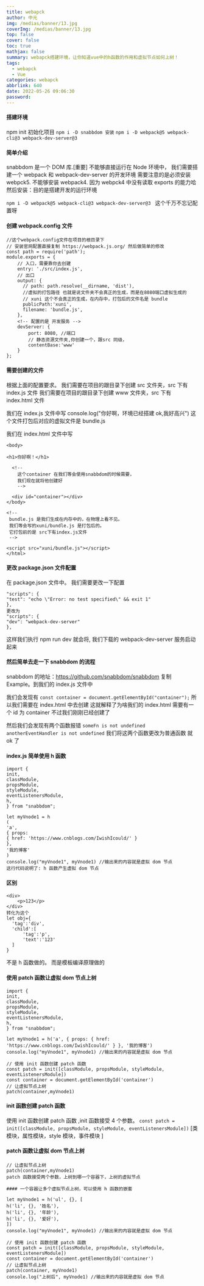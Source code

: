 ```yaml
---
title: webapck
author: 中元
img: /medias/banner/13.jpg
coverImg: /medias/banner/13.jpg
top: false
cover: false
toc: true
mathjax: false
summary: webapck搭建环境，让你知道vue中的h函数的作用和虚拟节点如何上树！
tags:
  - webapck
  - Vue
categories: webapck
abbrlink: 640
date: 2022-05-26 09:06:30
password:
---
```


#### 搭建环境

npm init 初始化项目
`npm i -D snabbdom 安装`
`npm i -D webpack@5 webpack-cli@3 webpack-dev-server@3 `

#### 简单介绍

snabbdom 是一个 DOM 库.[重要]
不能够直接运行在 Node 环境中，
我们需要搭建一个 webpack 和 webpack-dev-server 的开发环境
需要注意的是必须安装 webpck5. 不能够安装 webpack4.
因为 webpck4 中没有读取 exports 的能力哈
然后安装：目的是搭建开发的运行环境

`npm i -D webpack@5 webpack-cli@3 webpack-dev-server@3 `
这个千万不忘记配置呀

#### 创建 webpack.config 文件

    //这个webpack.config文件在项目的根目录下
    // 安装官网配置直接复制 https://webpack.js.org/ 然后做简单的修改
    const path = require('path');
    module.exports = {
        // 入口，需要靠你去创建
        entry: './src/index.js',
        // 出口
        output: {
          // path: path.resolve(__dirname, 'dist'),
          //虚拟的打包路径 也就是说文件夹不会真正的生成，而是在8080端口虚拟生成的
          // xuni 这个不会真正的生成，在内存中，打包后的文件名是 bundle
          publicPath:'xuni',
          filename: 'bundle.js',
        },
        <!-- 配置的是 开发服务 -->
        devServer: {
            port: 8080, //端口
            // 静态资源文件夹,你创建一个，跟src 同级，
            contentBase:'www'
        }
    };

#### 需要创建的文件

根据上面的配置要求。
我们需要在项目的跟目录下创建 src 文件夹，src 下有 index.js 文件
我们需要在项目的跟目录下创建 www 文件夹，src 下有 index.html 文件

我们在 index.js 文件中写
console.log("你好啊，环境已经搭建 ok,我好高兴")
这个文件打包后对应的虚拟文件是 bundle.js

我们在 index.html 文件中写

    <body>

    <h1>你好啊！</h1>

      <!--
        这个container 在我们等会使用snabbdom的时候需要，
        我们现在就将他创建好
        -->

      <div id="container"></div>
    </body>

    <!--
     bundle.js 是我们生成在内存中的，在物理上看不见。
     我们等会写的xuni/bundle.js 是打包后的。
     它打包前的是 src下有index.js文件
     -->

    <script src="xuni/bundle.js"></script>
    </html>

#### 更改 package.json 文件配置

在 package.json 文件中。
我们需要更改一下配置

    "scripts": {
    "test": "echo \"Error: no test specified\" && exit 1"
    },
    更改为
    "scripts": {
    "dev": "webpack-dev-server"
    },

这样我们执行 npm run dev 就会将,
我们下载的 webpack-dev-server 服务启动起来

#### 然后简单去走一下 snabbdom 的流程

snabbdom 的地址：https://github.com/snabbdom/snabbdom
复制 Example。到我们的 index.js 文件中

我们会发现有
`const container = document.getElementById("container");`
所以我们需要在 index.html 中去创建
这就解释了为啥我们的 index.html 需要有一个 id 为 container
不过我们刚刚已经创建了

然后我们会发现有两个函数报错
`someFn is not undefined`
`anotherEventHandler is not undefined`
我们将这两个函数更改为普通函数 就 ok 了

#### index.js 简单使用 h 函数

    import {
    init,
    classModule,
    propsModule,
    styleModule,
    eventListenersModule,
    h,
    } from "snabbdom";

    let myVnode1 = h
    (
    'a',
    { props:
    { href: 'https://www.cnblogs.com/IwishIcould/' }
    },
    '我的博客'
    )
    console.log("myVnode1", myVnode1) //输出来的内容就是虚拟 dom 节点
    这行代码说明了: h 函数产生虚拟 dom 节点

#### 区别

    <div>
        <p>123</p>
    </div>
    转化为这个
    let obj={
      'tag':'div',
      'child':[
          'tag':'p',
          'text':'123'
      ]
    }

不是 h 函数做的。
而是模板编译原理做的

#### 使用 patch 函数让虚拟 dom 节点上树

    import {
    init,
    classModule,
    propsModule,
    styleModule,
    eventListenersModule,
    h,
    } from "snabbdom";

    let myVnode1 = h('a', { props: { href: 'https://www.cnblogs.com/IwishIcould/' } }, '我的博客')
    console.log("myVnode1", myVnode1) //输出来的内容就是虚拟 dom 节点

    // 使用 init 函数创建 patch 函数
    const patch = init([classModule, propsModule, styleModule, eventListenersModule])
    const container = document.getElementById('container')
    // 让虚拟节点上树
    patch(container,myVnode1)

#### init 函数创建 patch 函数

使用 init 函数创建 patch 函数 ,init 函数接受 4 个参数。
`const patch = init([classModule, propsModule, styleModule, eventListenersModule])`
[类模块，属性模块，style 模块，事件模块 ]

#### patch 函数让虚拟 dom 节点上树

    // 让虚拟节点上树
    patch(container,myVnode1)
    patch 函数接受两个参数，上树到哪一个容器下，上树的虚拟节点

    #### 一个容器让多个虚拟节点上树，可以使用 h 函数的嵌套

    let myVnode1 = h('ul', {}, [
    h('li', {}, '姓名'),
    h('li', {}, '年龄'),
    h('li', {}, '爱好'),
    ])
    console.log("myVnode1", myVnode1) //输出来的内容就是虚拟 dom 节点

    // 使用 init 函数创建 patch 函数
    const patch = init([classModule, propsModule, styleModule, eventListenersModule])
    const container = document.getElementById('container')
    // 让虚拟节点上树
    patch(container, myVnode1)
    console.log("上树后", myVnode1) //输出来的内容就是虚拟 dom 节点
